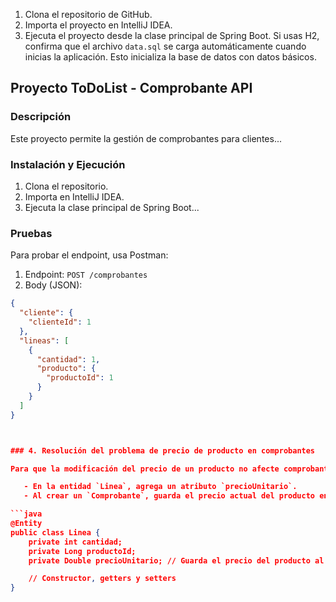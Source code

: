 1. Clona el repositorio de GitHub.
2. Importa el proyecto en IntelliJ IDEA.
3. Ejecuta el proyecto desde la clase principal de Spring Boot.
   Si usas H2, confirma que el archivo `data.sql` se carga automáticamente cuando inicias la aplicación. Esto inicializa la base de datos con datos básicos.


## Proyecto ToDoList - Comprobante API

### Descripción
Este proyecto permite la gestión de comprobantes para clientes...

### Instalación y Ejecución
1. Clona el repositorio.
2. Importa en IntelliJ IDEA.
3. Ejecuta la clase principal de Spring Boot...

### Pruebas
Para probar el endpoint, usa Postman:
1. Endpoint: `POST /comprobantes`
2. Body (JSON):
```json
{
  "cliente": {
    "clienteId": 1
  },
  "lineas": [
    {
      "cantidad": 1,
      "producto": {
        "productoId": 1
      }
    }
  ]
}



### 4. Resolución del problema de precio de producto en comprobantes

Para que la modificación del precio de un producto no afecte comprobantes previos, guarda el precio en el comprobante cuando se crea:

   - En la entidad `Linea`, agrega un atributo `precioUnitario`.
   - Al crear un `Comprobante`, guarda el precio actual del producto en `precioUnitario` de cada línea.

```java
@Entity
public class Linea {
    private int cantidad;
    private Long productoId;
    private Double precioUnitario; // Guarda el precio del producto al momento del comprobante

    // Constructor, getters y setters
}
